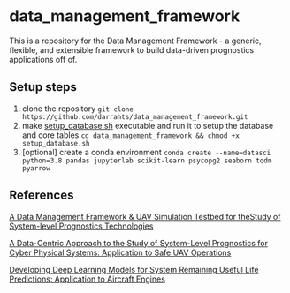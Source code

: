 # data_management_framework

This is a repository for the Data Management Framework - a generic, flexible, and extensible framework to build data-driven prognostics applications off of.   

## Setup steps 
1. clone the repository  `git clone https://github.com/darrahts/data_management_framework.git`  
2. make [setup_database.sh](https://github.com/darrahts/data_management_framework/blob/main/setup_database.sh) executable and run it to setup the database and core tables `cd data_management_framework && chmod +x setup_database.sh`  
3. [optional] create a conda environment `conda create --name=datasci python=3.8 pandas jupyterlab scikit-learn psycopg2 seaborn tqdm pyarrow`




## References
[A Data Management Framework & UAV Simulation Testbed for theStudy of System-level Prognostics Technologies](https://www.researchgate.net/publication/356517965_Data_Management_Framework_UAV_Simulation_Testbed_for_the_Study_of_System-level_Prognostics_Technologies)

[A Data-Centric Approach to the Study of System-Level Prognostics for Cyber Physical Systems: Application to Safe UAV Operations](https://www.researchgate.net/publication/361487074_A_Data-Centric_Approach_to_the_Study_of_System-Level_Prog-_nostics_for_Cyber_Physical_Systems_Application_to_Safe_UAV_Operations)

[Developing Deep Learning Models for System Remaining Useful Life Predictions: Application to Aircraft Engines](https://www.researchgate.net/publication/361487238_Developing_Deep_Learning_Models_for_System_Remaining_Useful_Life_Predictions_Application_to_Aircraft_Engines)


<!--
- [Database schema](#database-schema) intended for a PostgreSQL DBMS
- [Python API](#python-api) to query the database
- [Data exploration and analysis](#data-exploration-and-analysis) notebooks
- [References](#references)
- (more to follow...)

The [Home Mortgage Disclosure Act data (HMDA)](#home-mortgage-disclosure-act-data) ~~is currently the only data available for use. Other data sources will be listed and described as they are made available.~~ provides data on loan applications and contains approximately 25M records per year.  

The [American Community Survey data (ACS)](#american-community-survey-data) provides data on race, age, sex, and population at the census tract level.

The [Zillow Home Value Index (ZHVI)](#zillow-home-value-index-data) provides median home values by neighborhood.

## Home Mortgage Disclosure Act data
Description of the data here

The current data can be downloaded from [here](https://ffiec.cfpb.gov/data-publication/snapshot-national-loan-level-dataset/2020). An interactive map to view the data can be found [here](https://ffiec.cfpb.gov/data-browser/maps/2020?geography=state).

- Loan Application Register (LAR) data
- Panel data
- Transmittal Sheet data

Some of the census tracts in the LAR data file are broken and the file [census_tract_fix.csv](/data/census_tract_fix.csv) fixes them. Reference for this fix can be found [here](https://github.com/cfpb/mapusaurus/blob/master/mapusaurus/geo/errors.py)

## American Community Survey data
Description of the data here

The current data can be downloaded from [here](https://data.census.gov/cedsci/table?q=DP05&y=2020)

## Zillow Home Value Index data
Description of the data here

The current data can be downloaded from [here](https://www.zillow.com/research/data/)

## [Database Schema](/sql)


## [Python API](/package)

### Environment
- if you have a gpu enabled system, use `name=tfgpu`, `tensorflow-gpu`, and `keras-gpu` below.
```
conda create --name=tfcpu python=3.8 tensorflow keras jupyter psycopg2 pandas seaborn boto3

conda activate tfcpu
```

## [Data Exploration and Analysis](/notebooks)



## TODO

- environment file
- documentation
- references


## Redlining Methodology

The standard methodology for identifying lending institutions that are redlining is to compare a given lender to their peer group in a given geography. However, there are multiple methods to do this, and below are some of these methods given by example, in a step by step order to calculate them. 

__1. Peer Group Standard method__ - define an institutions peer group by the 50/200 rule and evaluate the institution against the peer groups in a given geographic area

```{python}
#  do this for all institutions (aka lenders)
lenders = api.get_lenders()
for lender in lenders:

    # get all the census tracts the lender lends in, and the number of records per tract, and the white population percentage of that tract
    tracts = api.get_lar_tracts(lei=lender.lei,counts=True,white_pct=True)

    for row in tracts:
        # if the tract is a minority majority tract by race then get peer groups
            peer_group = api.get_peer_groups(lei=lender.lei,)

    

```
__2. Peer Group Custom__ - 50/200 test but define the peer group based on specific metrics (i.e. requires human in the loop)  

__3. Market Aggregate__ - everyone in the census tract that made a type of loan in question in minority vs majority tracts (i.e. heloc example)  

__4. Tract Penetration__ - ratio of minority to majority loan applications by lender (inference on marketing)

__5. Lender Volume__ - tract penetration test + ratio of minority tracts to majority tracts in a given MSA  

__6. Denial for collateral__ - look at this type of denial by bank in minority vs majority tracts, can be done as market aggregate or by peer group

__7. Appriasal bias__ - i.e. reverse redlining, are minority owned homes appraised less


## misc notes (to be deleted)

prioritize lendors to analyze by their volume by msa

filter for types of loans (i.e. heloc example)

compare ratio of approvals of minority to majority

compare ratio of majority-minority tracts to ratio of minority approvals

compare bank to itself (i.e. aggregate a banks majority loan approval, then compare to each minority tract)

at what level do we do this? MSA, county, or tract? We could actually do this at all levels with little code modification to the same piece of code

-->
